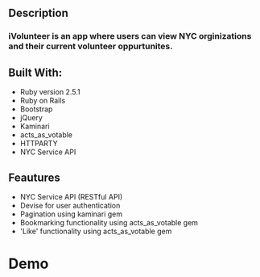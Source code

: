 ## Description

### iVolunteer is an app where users can view NYC orginizations and their current volunteer oppurtunites.

## Built With:


* Ruby version 2.5.1
* Ruby on Rails
* Bootstrap
* jQuery
* Kaminari
* acts_as_votable
* HTTPARTY
* NYC Service API

## Feautures 
* NYC Service API (RESTful API)
* Devise for user authentication
* Pagination using kaminari gem
* Bookmarking functionality using acts_as_votable gem
* 'Like' functionality using acts_as_votable gem

# Demo



